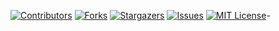 <div id="top"></div>

[![Contributors][contributors-shield]][contributors-url]
[![Forks][forks-shield]][forks-url]
[![Stargazers][stars-shield]][stars-url]
[![Issues][issues-shield]][issues-url]
[![MIT License][license-shield]][license-url]-

[contributors-shield]: https://img.shields.io/github/contributors/AlganOngun/Monke-Engine?style=flat-square
[contributors-url]: https://github.com/AlganOngun/Monke-Engine/graphs/contributors
[forks-shield]: https://img.shields.io/github/forks/AlganOngun/Monke-Engine?style=flat-square
[forks-url]: https://github.com/AlganOngun/Monke-Engine/network/members
[stars-shield]: https://img.shields.io/github/stars/AlganOngun/Monke-Engine?style=flat-square
[stars-url]: https://github.com/AlganOngun/Monke-Engine/stargazers
[issues-shield]: https://img.shields.io/github/issues/AlganOngun/Monke-Engine?style=flat-square
[issues-url]: https://github.com/AlganOngun/Monke-Engine/issues
[license-shield]: https://img.shields.io/github/license/AlganOngun/Monke-Engine?style=flat-square
[license-url]: https://github.com/AlganOngun/Monke-Engine/blob/master/LICENSE.txt
